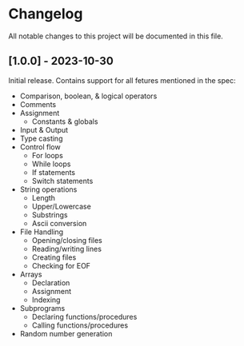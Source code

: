 # Changelog

All notable changes to this project will be documented in this file.

## [1.0.0] - 2023-10-30

Initial release. Contains support for all fetures mentioned in the spec:

* Comparison, boolean, & logical operators
* Comments
* Assignment
  * Constants & globals
* Input & Output
* Type casting
* Control flow
  * For loops
  * While loops
  * If statements
  * Switch statements
* String operations
  * Length
  * Upper/Lowercase
  * Substrings
  * Ascii conversion
* File Handling
  * Opening/closing files
  * Reading/writing lines
  * Creating files
  * Checking for EOF
* Arrays
  * Declaration
  * Assignment
  * Indexing
* Subprograms
  * Declaring functions/procedures
  * Calling functions/procedures
* Random number generation
